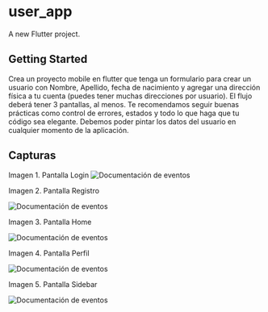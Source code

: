 # user_app

A new Flutter project.

## Getting Started

Crea un proyecto mobile en flutter que tenga un formulario para crear un usuario
con Nombre, Apellido, fecha de nacimiento y agregar una dirección física a tu cuenta
(puedes tener muchas direcciones por usuario). El flujo deberá tener 3 pantallas, al
menos. Te recomendamos seguir buenas prácticas como control de errores, estados
y todo lo que haga que tu código sea elegante. Debemos poder pintar los datos del
usuario en cualquier momento de la aplicación.


## Capturas
Imagen 1. Pantalla Login 
![Documentación de eventos](./assets/Login.png)

Imagen 2. Pantalla Registro

![Documentación de eventos](./assets/Register.png)

Imagen 3. Pantalla Home

![Documentación de eventos](./assets/Home.png)

Imagen 4. Pantalla Perfil

![Documentación de eventos](./assets/Profile.png)

Imagen 5. Pantalla Sidebar

![Documentación de eventos](./assets/Sidebar.png)

